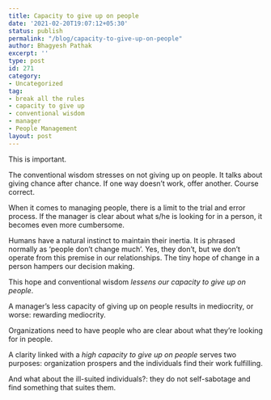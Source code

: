 ```yaml
---
title: Capacity to give up on people
date: '2021-02-20T19:07:12+05:30'
status: publish
permalink: "/blog/capacity-to-give-up-on-people"
author: Bhagyesh Pathak
excerpt: ''
type: post
id: 271
category:
- Uncategorized
tag:
- break all the rules
- capacity to give up
- conventional wisdom
- manager
- People Management
layout: post
---
```


This is important.

The conventional wisdom stresses on not giving up on people. It talks about giving chance after chance. If one way doesn’t work, offer another. Course correct.

When it comes to managing people, there is a limit to the trial and error process. If the manager is clear about what s/he is looking for in a person, it becomes even more cumbersome.

Humans have a natural instinct to maintain their inertia. It is phrased normally as ‘people don’t change much’. Yes, they don’t, but we don’t operate from this premise in our relationships. The tiny hope of change in a person hampers our decision making.

This hope and conventional wisdom *lessens our capacity to give up on people*.

A manager’s less capacity of giving up on people results in mediocrity, or worse: rewarding mediocrity.

Organizations need to have people who are clear about what they’re looking for in people.

A clarity linked with a *high capacity to give up on people* serves two purposes: organization prospers and the individuals find their work fulfilling.

And what about the ill-suited individuals?: they do not self-sabotage and find something that suites them.
